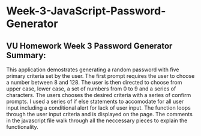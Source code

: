 # Week-3-JavaScript-Password-Generator
<h2>VU Homework Week 3 Password Generator Summary:</h2>
This application demostrates generating a random password with five primary criteria set by the user. The first prompt requires the user to choose a number between 8 and 128. The user is then directed to choose from upper case, lower case, a set of numbers from 0 to 9 and a series of characters. The users chooses the desired criteria with a series of confirm prompts. I used a series of if else statements to accomodate for all user input including a conditional alert for lack of user input. The function loops through the user input criteria and is displayed on the page. The comments in the javascript file walk through all the neccessary pieces to explain the functionality. 


